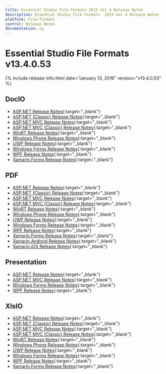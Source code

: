 ```yaml
---
title: Essential Studio File Formats 2015 Vol 4 Release Notes
description: Essential Studio File Formats  2015 Vol 4 Release Notes
platform: file-formats
control: Release Notes
documentation: ug
---
```


# Essential Studio File Formats v13.4.0.53

{% include release-info.html date="January 13, 2016" version="v13.4.0.53" %} 

## DocIO

* [ASP.NET Release Notes](/aspnet/release-notes/v13.4.0.53#docio){:target="_blank"}
* [ASP.NET (Classic) Release Notes](/aspnet-classic/release-notes/v13.4.0.53#docio){:target="_blank"}
* [ASP.NET MVC Release Notes](/aspnetmvc/release-notes/v13.4.0.53#docio){:target="_blank"}
* [ASP.NET MVC (Classic) Release Notes](/aspnetmvc-classic/release-notes/v13.4.0.53#docio){:target="_blank"}
* [WinRT Release Notes](/winrt/release-notes/v13.4.0.53#docio){:target="_blank"}
* [Windows Phone Release Notes](/wp8/release-notes/wp-winrt/v13.4.0.53#docio){:target="_blank"}
* [UWP Release Notes](/uwp/release-notes/v13.4.0.53#docio){:target="_blank"}
* [Windows Forms Release Notes](/windowsforms/release-notes/v13.4.0.53#docio){:target="_blank"}
* [WPF Release Notes](/wpf/release-notes/v13.4.0.53#docio){:target="_blank"}
* [Xamarin.Forms Release Notes](/xamarin/release-notes/xamarin-forms/v13.4.0.53#docio){:target="_blank"}

## PDF

* [ASP.NET Release Notes](/aspnet/release-notes/v13.4.0.53#pdf){:target="_blank"}
* [ASP.NET (Classic) Release Notes](/aspnet-classic/release-notes/v13.4.0.53#pdf){:target="_blank"}
* [ASP.NET MVC Release Notes](/aspnetmvc/release-notes/v13.4.0.53#pdf){:target="_blank"}
* [ASP.NET MVC (Classic) Release Notes](/aspnetmvc-classic/release-notes/v13.4.0.53#pdf){:target="_blank"}
* [WinRT Release Notes](/winrt/release-notes/v13.4.0.53#pdf){:target="_blank"}
* [Windows Phone Release Notes](/wp8/release-notes/wp-winrt/v13.4.0.53#pdf){:target="_blank"}
* [UWP Release Notes](/uwp/release-notes/v13.4.0.53#pdf){:target="_blank"}
* [Windows Forms Release Notes](/windowsforms/release-notes/v13.4.0.53#pdf){:target="_blank"}
* [WPF Release Notes](/wpf/release-notes/v13.4.0.53#pdf){:target="_blank"}
* [Xamarin.Forms Release Notes](/xamarin/release-notes/xamarin-forms/v13.4.0.53#pdf){:target="_blank"}
* [Xamarin.Android Release Notes](/xamarin/release-notes/xamarin-android/v13.4.0.53#pdf){:target="_blank"}
* [Xamarin.iOS Release Notes](/xamarin/release-notes/xamarin-android/v13.4.0.53#pdf){:target="_blank"}

## Presentation

* [ASP.NET Release Notes](/aspnet/release-notes/v13.4.0.53#presentation){:target="_blank"}
* [ASP.NET MVC Release Notes](/aspnetmvc/release-notes/v13.4.0.53#presentation){:target="_blank"}
* [Windows Forms Release Notes](/windowsforms/release-notes/v13.4.0.53#presentation){:target="_blank"}
* [WPF Release Notes](/wpf/release-notes/v13.4.0.53#presentation){:target="_blank"}

## XlsIO

* [ASP.NET Release Notes](/aspnet/release-notes/v13.4.0.53#xlsio){:target="_blank"}
* [ASP.NET (Classic) Release Notes](/aspnet-classic/release-notes/v13.4.0.53#xlsio){:target="_blank"}
* [ASP.NET MVC Release Notes](/aspnetmvc/release-notes/v13.4.0.53#xlsio){:target="_blank"}
* [ASP.NET MVC (Classic) Release Notes](/aspnetmvc-classic/release-notes/v13.4.0.53#xlsio){:target="_blank"}
* [WinRT Release Notes](/winrt/release-notes/v13.4.0.53#xlsio){:target="_blank"}
* [Windows Phone Release Notes](/wp8/release-notes/wp-winrt/v13.4.0.53#xlsio){:target="_blank"}
* [UWP Release Notes](/uwp/release-notes/v13.4.0.53#xlsio){:target="_blank"}
* [Windows Forms Release Notes](/windowsforms/release-notes/v13.4.0.53#xlsio){:target="_blank"}
* [WPF Release Notes](/wpf/release-notes/v13.4.0.53#xlsio){:target="_blank"}
* [Xamarin.Forms Release Notes](/xamarin/release-notes/xamarin-forms/v13.4.0.53#xlsio){:target="_blank"}
